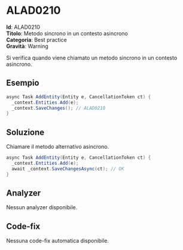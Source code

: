 
# ALAD0210

**Id**: ALAD0210\
**Titolo**: Metodo sincrono in un contesto asincrono\
**Categoria**: Best practice\
**Gravità**: Warning

Si verifica quando viene chiamato un metodo sincrono in un contesto asincrono.


## Esempio

```csharp
async Task AddEntity(Entity e, CancellationToken ct) {
  _context.Entities.Add(e);
  _context.SaveChanges(); // ALAD0210
}
```


## Soluzione

Chiamare il metodo alternativo asincrono.

```csharp
async Task AddEntity(Entity e, CancellationToken ct) {
  _context.Entities.Add(e);
  await _context.SaveChangesAsync(ct); // OK
}
```


## Analyzer

Nessun analyzer disponibile.


## Code-fix

Nessuna code-fix automatica disponibile.
